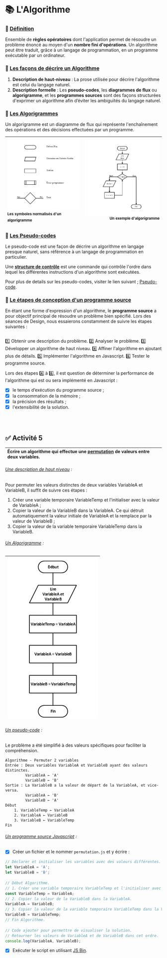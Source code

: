 # 📚 **L'Algorithme**

### 📓 [Définition](https://www.larousse.fr/dictionnaires/francais/algorithme/2238)

Ensemble de **règles opératoires** dont l'application permet de résoudre un problème énoncé au moyen d'un **nombre fini d'opérations**. Un algorithme peut être traduit, grâce à un langage de programmation, en un programme exécutable par un ordinateur.

### 📓 [Les façons de décrire un Algorithme](https://en.wikipedia.org/wiki/Algorithm#Algorithm_example)

1. **Description de haut-niveau** : La prose utilisée pour décrire l'algorithme est celui du langage naturel.
2. **Description formelle** : Les **pseudo-codes**, les **diagrammes de flux** ou **algorigramme**, et les **programmes sources** sont des façons structurées d'exprimer un algorithme afin d’éviter les ambiguïtés du langage naturel.

### 📓 [Les Algorigrammes](https://fr.wikipedia.org/wiki/Organigramme_de_programmation)

Un algorigramme est un diagramme de flux qui représente l'enchaînement des opérations et des décisions effectuées par un programme.

|![](./rsc/algorigramme-symboles.jpg)<br><sup>Les symboles normalisés d'un algorigramme</sup>|![](./rsc/algorigramme-exemple.png)<br><sup>Un exemple d'algorigramme</sup>|
| :--- | ---: |

### 📓 [Les Pseudo-codes](https://fr.wikipedia.org/wiki/Pseudo-code)

Le pseudo-code est une façon de décrire un algorithme en langage presque naturel, sans référence à un langage de programmation en particulier.

Une [**structure de contrôle**](https://docs.google.com/presentation/d/1OQdEbvvFbq1OIieIx3Bp_l6lc9Y8nHBo/edit?usp=share_link&ouid=108954906528513046604&rtpof=true&sd=true) est une commande qui contrôle l'ordre dans lequel les différentes instructions d'un algorithme sont exécutées.

Pour plus de details sur les pseudo-codes, visiter le lien suivant ; [Pseudo-code](https://info.blaisepascal.fr/pseudo-code).

### 📓 [Le étapes de conception d'un programme source](https://en.wikipedia.org/wiki/Algorithm#Design)

En étant une forme d'expression d'un algorithme, le **programme source** a pour objectif principal de résoudre un problème bien spécifié. Lors des séances de Design, nous essaierons constamment de suivre les étapes suivantes :

||
|:---|
1️⃣ Obtenir une description du problème.
2️⃣ Analyser le problème.
3️⃣ Développer un algorithme de haut niveau.
4️⃣ Affiner l'algorithme en ajoutant plus de détails.
5️⃣ Implémenter l'algorithme en Javascript.
6️⃣ Tester le programme source.

Lors des étapes 4️⃣ à 6️⃣, il est question de déterminer la performance de l'algorithme qui est ou sera implémenté en Javascript :
- [x] le temps d’exécution du programme source ;
- [x] la consommation de la mémoire ;
- [x] la précision des résultats ;
- [x] l'extensibilité de la solution.
<br>
<br>


## ✅ Activité 5

|Écrire un algorithme qui effectue une [permutation](https://fr.wikipedia.org/wiki/Permutation_(informatique)) de valeurs entre deux variables.|
|:--|
###### <u>Une description de haut niveau</u> :
Pour permuter les valeurs distinctes de deux variables VariableA et VariableB, il suffit de suivre ces étapes :
1. Créer une variable temporaire VariableTemp et l'initialiser avec la valeur de VariableA ;
2. Copier la valeur de la VariableB dans la VariableA. Ce qui détruit automatiquement la valeur initiale de VariableA et la remplace par la valeur de VariableB ;
3. Copier la valeur de la variable temporaire VariableTemp dans la VariableB.
###### <u>Un Algorigramme</u> :
|![](./rsc/permutation-algorithme.jpg)|
| :--- |
###### <u>Un pseudo-code</u> :
Le problème a été simplifié à des valeurs spécifiques pour faciliter la compréhension.
```
Algorithme - Permuter 2 variables
Entrée : Deux variables VariableA et VariableB ayant des valeurs distinctes.
         VariableA ← 'A'
         VariableB ← 'B'
Sortie : La VariableB a la valeur de départ de la VariableA, et vice-versa.
         VariableA ← 'B'
         VariableB ← 'A'
Début
    1. VariableTemp ← VariableA
    2. VariableA ← VariableB
    3. VariableB ← VariableTemp
Fin
```
###### <u>Un programme source Javascript</u> :
- [x] Créer un fichier et le nommer `permutation.js` et y écrire :
```javascript
// Déclarer et initialiser les variables avec des valeurs différentes.
let VariableA = 'A';
let VariableB = 'B';

// Début Algorithme.
// 1. Créer une variable temporaire VariableTemp et l'initialiser avec la valeur de VariableA.
const VariableTemp = VariableA;
// 2. Copier la valeur de la VariableB dans la VariableA.
VariableA = VariableB;
// 3. Copier la valeur de la variable temporaire VariableTemp dans la VariableB.
VariableB = VariableTemp;
// Fin Algorithme.

// Code ajouter pour permettre de visualiser la solution.
// Retourner les valeurs de VariableA et de VariableB dans cet ordre.
console.log(VariableA, VariableB);
```
- [x] Exécuter le script en utilisant [JS Bin](https://jsbin.com/cubedorifu/edit?js,console). 
